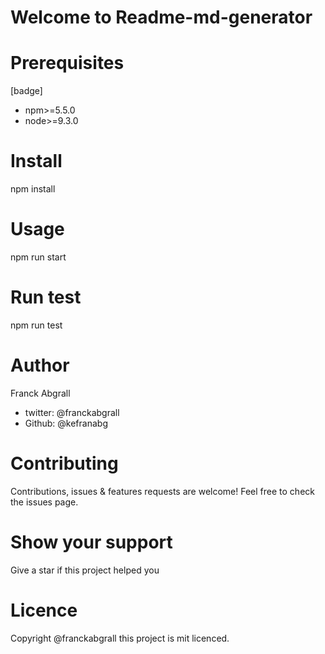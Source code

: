 
# Welcome to Readme-md-generator
# Prerequisites
[badge]
* npm>=5.5.0
* node>=9.3.0
# Install

npm install

# Usage

npm run start

# Run test

npm run test

# Author

Franck Abgrall
 * twitter: @franckabgrall
 * Github: @kefranabg
 
# Contributing 
Contributions, issues & features requests are welcome!
Feel free to check the issues page.

# Show your support
Give a star if this project helped you

# Licence
Copyright @franckabgrall this project is mit licenced.
